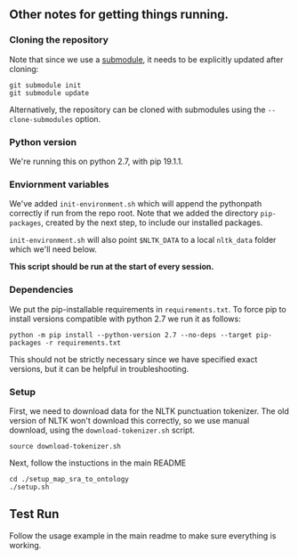 ## Other notes for getting things running.

### Cloning the repository

Note that since we use a [submodule](https://git-scm.com/book/en/v2/Git-Tools-Submodules), it needs to be explicitly updated after cloning:

```
git submodule init
git submodule update
```

Alternatively, the repository can be cloned with submodules using the `--clone-submodules` option.

### Python version

We're running this on python 2.7, with pip 19.1.1.

### Enviornment variables

We've added `init-environment.sh` which will append the pythonpath correctly if run from the repo root.
Note that we added the directory `pip-packages`, created by the next step, to include our installed packages.

`init-environment.sh` will also point `$NLTK_DATA` to a local `nltk_data` folder which we'll need below.

**This script should be run at the start of every session.**

### Dependencies

We put the pip-installable requirements in `requirements.txt`.
To force pip to install versions compatible with python 2.7 we run it as follows:

```
python -m pip install --python-version 2.7 --no-deps --target pip-packages -r requirements.txt
```

This should not be strictly necessary since we have specified exact versions, but it can be helpful in troubleshooting.

### Setup

First, we need to download data for the NLTK punctuation tokenizer. The old version of NLTK won't download this correctly, so we use manual download, using the `download-tokenizer.sh` script.

```
source download-tokenizer.sh
```

Next, follow the instuctions in the main README

```
cd ./setup_map_sra_to_ontology
./setup.sh
```

## Test Run

Follow the usage example in the main readme to make sure everything is working.

